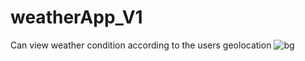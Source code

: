 # weatherApp_V1
Can view weather condition according to the users geolocation
![bg](https://github.com/cheythi/weatherApp_V1/assets/50759110/db5e8485-8341-497b-8cce-723fd4d43628)
